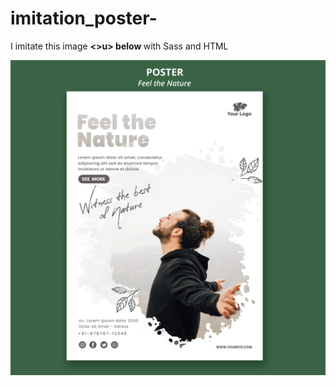 # imitation_poster-
I imitate this image <b> <>u> below </u> </b>  with Sass and HTML
<p><img alt="Image" title="icon" src="images/poster.jpg" /></p>
